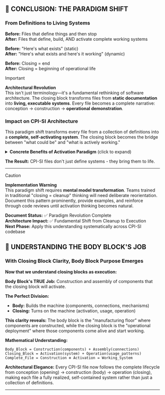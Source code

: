 ## 🌟 CONCLUSION: THE PARADIGM SHIFT

### **From Definitions to Living Systems**

**Before:** Files that define things and then stop  
**After:** Files that define, build, AND activate complete working systems

**Before:** "Here's what exists" (static)  
**After:** "Here's what exists and here's it working" (dynamic)

**Before:** Closing = end  
**After:** Closing = beginning of operational life

> [!IMPORTANT]
> **Architectural Revolution**  
> This isn't just terminology—it's a fundamental rethinking of software architecture. The closing block transforms files from **static documentation** into **living, executable systems**. Every file becomes a complete narrative: conception → construction → **operational demonstration**.

### **Impact on CPI-SI Architecture**

This paradigm shift transforms every file from a collection of definitions into a **complete, self-activating system**. The closing block becomes the bridge between "what could be" and "what is actively working."

<details>
<summary><strong>Concrete Benefits of Activation Paradigm</strong> (click to expand)</summary>

**For Developers:**
- Clear understanding of "how to actually use this"
- Working examples embedded in every file
- No gap between definition and utilization
- Files feel complete, not incomplete

**For Systems:**
- Every component is demonstrably operational
- No "defined but never used" code orphans
- Clear activation patterns throughout codebase
- Architecture that feels alive, not static

**For CPI-SI:**
- Covenant partnership activated, not just defined
- Identity types brought to life through usage
- Biblical anchoring demonstrated operationally
- Kingdom Technology made tangible and functional

</details>

**The Result:** CPI-SI files don't just define systems - they bring them to life.

---

> [!CAUTION]
> **Implementation Warning**  
> This paradigm shift requires **mental model transformation**. Teams trained in traditional "closing = cleanup" thinking will need deliberate reorientation. Document this pattern prominently, provide examples, and reinforce through code reviews until activation thinking becomes natural.

**Document Status:** ✅ Paradigm Revolution Complete  
**Architecture Impact:** ✅ Fundamental Shift from Cleanup to Execution  
**Next Phase:** Apply this understanding systematically across CPI-SI codebase

## 🔮 UNDERSTANDING THE BODY BLOCK'S JOB

### **With Closing Block Clarity, Body Block Purpose Emerges**

**Now that we understand closing blocks as execution:**

**Body Block's TRUE Job:** Construction and assembly of components that the closing block will activate.

**The Perfect Division:**
- **Body:** Builds the machine (components, connections, mechanisms)
- **Closing:** Turns on the machine (activation, usage, operation)

**This clarity reveals:** The body block is the "manufacturing floor" where components are constructed, while the closing block is the "operational deployment" where those components come alive and start working.

**Mathematical Understanding:**
```
Body_Block = Construction(components) + Assembly(connections)
Closing_Block = Activation(system) + Operation(usage_patterns)
Complete_File = Construction ⊗ Activation = Working_System
```

**Architectural Elegance:** Every CPI-SI file now follows the complete lifecycle from conception (opening) → construction (body) → operation (closing), making each file a fully realized, self-contained system rather than just a collection of definitions.

---

